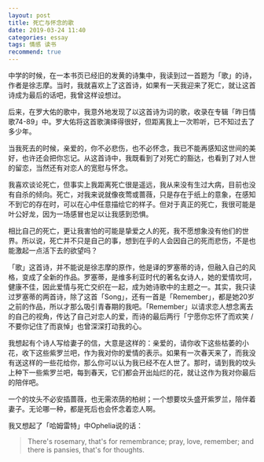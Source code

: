 ```yaml
---
layout: post
title: 死亡与怀念的歌
date: 2019-03-24 11:40
categories: essay
tags: 情感 读书
recommend: true
---
```


中学的时候，在一本书页已经旧的发黄的诗集中，我读到过一首题为「歌」的诗，作者是徐志摩。当时，我就喜欢上了这首诗，如果有一天我迎来了死亡，就让这首诗成为最后的话吧，我曾这样设想过。

后来，在罗大佑的歌中，我意外地发现了以这首诗为词的歌，收录在专辑「昨日情歌74-89」中。罗大佑将这首歌演绎得很好，但距离我上一次聆听，已不知过去了多少年。

当我死去的时候，亲爱的，你不必悲伤，也不必怀念，我已不能再感知这世间的美好，也许还会把你忘记。从这首诗中，我既看到了对死亡的豁达，也看到了对人世的留恋，当然还有对恋人的宽慰与怀念。

我喜欢谈论死亡，但事实上我距离死亡很是遥远，我从来没有生过大病，目前也没有自杀的倾向。死亡，对我来说就像夜莺或蔷薇，只是存在于纸上的意象，在感知不到它的存在时，可以在心中任意描绘它的样子。但对于真正的死亡，我很可能是叶公好龙，因为一场感冒也足以让我感到恐惧。

相比自己的死亡，更让我害怕的可能是挚爱之人的死，我不愿想象没有他们的世界。所以说，死亡并不只是自己的事，想到在乎的人会因自己的死而悲伤，不是也能激起一点活下去的欲望吗？

「歌」这首诗，并不能说是徐志摩的原作，他是译的罗塞蒂的诗，但融入自己的风格，变成了全新的作品。罗塞蒂，是维多利亚时代的著名女诗人，她的爱情坎坷，健康不佳，因此爱情与死亡交织在一起，成为她诗歌中的主题之一。其实，我只读过罗塞蒂的两首诗，除了这首「Song」，还有一首是「Remember」，都是她20岁之前的作品，所以才那么吸引青春期的我吧。「Remember」以请求恋人想念离去的自己的视角，传达了自己对恋人的爱，而诗的最后两行「宁愿你忘怀了而欢笑 / 不要你记住了而哀悼」也曾深深打动我的心。

我想起有个诗人写给妻子的信，大意是这样的：亲爱的，请你收下这些枯萎的小花，收下这些紫罗兰吧，作为我对你的爱情的表示。如果有一次春天来了，而我没有送这样的一些花给你，那么你可以认为我已经不在人世了。那时，请到我的坟头上种下一些紫罗兰吧，每到春天，它们都会开出灿烂的花，就让这作为我对你最后的陪伴吧。

一个的坟头不必安插蔷薇，也无需浓荫的柏树；一个想要坟头盛开紫罗兰，陪伴着妻子。无论哪一种，都是死后也会怀念着恋人啊。

我又想起了「哈姆雷特」中Ophelia说的话：

> There's rosemary, that's for remembrance; pray, love, remember; and there is pansies, that's for thoughts.
